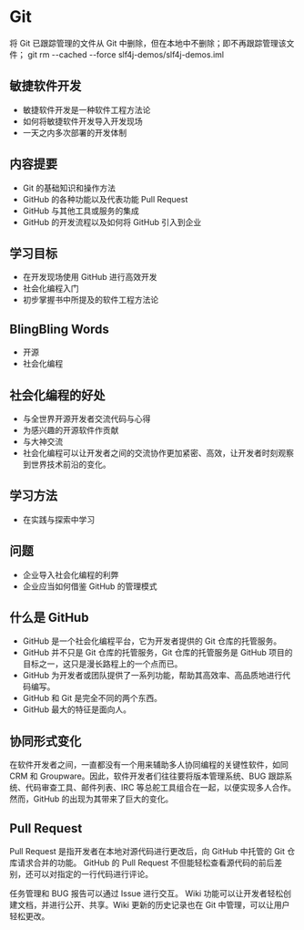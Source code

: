 # Git
将 Git 已跟踪管理的文件从 Git 中删除，但在本地中不删除；即不再跟踪管理该文件；
git rm --cached --force slf4j-demos/slf4j-demos.iml

## 敏捷软件开发
* 敏捷软件开发是一种软件工程方法论
* 如何将敏捷软件开发导入开发现场
* 一天之内多次部署的开发体制

## 内容提要
* Git 的基础知识和操作方法
* GitHub 的各种功能以及代表功能 Pull Request
* GitHub 与其他工具或服务的集成
* GitHub 的开发流程以及如何将 GitHub 引入到企业
## 学习目标
* 在开发现场使用 GitHub 进行高效开发
* 社会化编程入门
* 初步掌握书中所提及的软件工程方法论
## BlingBling Words
* 开源
* 社会化编程

## 社会化编程的好处
* 与全世界开源开发者交流代码与心得
* 为感兴趣的开源软件作贡献
* 与大神交流
* 社会化编程可以让开发者之间的交流协作更加紧密、高效，让开发者时刻观察到世界技术前沿的变化。

## 学习方法
* 在实践与探索中学习

## 问题
* 企业导入社会化编程的利弊
* 企业应当如何借鉴 GitHub 的管理模式

## 什么是 GitHub
* GitHub 是一个社会化编程平台，它为开发者提供的 Git 仓库的托管服务。
* GitHub 并不只是 Git 仓库的托管服务，Git 仓库的托管服务是 GitHub 项目的目标之一，这只是漫长路程上的一个点而已。
* GitHub 为开发者或团队提供了一系列功能，帮助其高效率、高品质地进行代码编写。
* GitHub 和 Git 是完全不同的两个东西。
* GitHub 最大的特征是面向人。

## 协同形式变化
在软件开发者之间，一直都没有一个用来辅助多人协同编程的关键性软件，如同 CRM 和 Groupware。因此，软件开发者们往往要将版本管理系统、BUG 跟踪系统、代码审查工具、邮件列表、IRC 等总舵工具组合在一起，以便实现多人合作。
然而，GitHub 的出现为其带来了巨大的变化。

## Pull Request
Pull Request 是指开发者在本地对源代码进行更改后，向 GitHub 中托管的 Git 仓库请求合并的功能。
GitHub 的 Pull Request 不但能轻松查看源代码的前后差别，还可以对指定的一行代码进行评论。

任务管理和 BUG 报告可以通过 Issue 进行交互。
Wiki 功能可以让开发者轻松创建文档，并进行公开、共享。Wiki 更新的历史记录也在 Git 中管理，可以让用户轻松更改。